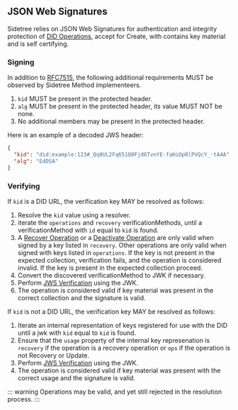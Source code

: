 ## JSON Web Signatures

Sidetree relies on JSON Web Signatures for authentication and integrity protection of [DID Operations](https://identity.foundation/sidetree/spec/#did-operations), accept for Create, with contains key material and is self certifying.

### Signing

In addition to [RFC7515](https://tools.ietf.org/html/rfc7515), the following additional requirements MUST be observed by Sidetree Method implementeers.

1. `kid` MUST be present in the protected header.
2. `alg` MUST be present in the protected header, its value MUST NOT be none.
3. No additional members may be present in the protected header.

Here is an example of a decoded JWS header:

```json
{
  "kid": "did:example:123#_Qq0UL2Fq651Q0Fjd6TvnYE-faHiOpRlPVQcY_-tA4A",
  "alg": "EdDSA"
}
```

### Verifying

If `kid` is a DID URL, the verification key MAY be resolved as follows:

1. Resolve the `kid` value using a resolver.
2. iterate the `operations` and `recovery` verificationMethods, until a verificationMethod with `id` equal to `kid` is found.
3. A [Recover Operation](https://identity.foundation/sidetree/spec/#recover) or a [Deactivate Operation](https://identity.foundation/sidetree/spec/#deactivate) are only valid when signed by a key listed in `recovery`. Other operations are only valid when signed with keys listed in `operations`. If the key is not present in the expected collection, verification fails, and the operation is considered invalid. If the key is present in the expected collection proceed.
3. Convert the discovered verificationMethod to JWK if necessary.
4. Perform [JWS Verification](https://tools.ietf.org/html/rfc7515#section-5.2) using the JWK.
5. The operation is considered valid if key material was present in the correct collection and the signature is valid.


If `kid` is not a DID URL, the verification key MAY be resolved as follows:

1. Iterate an internal representation of keys registered for use with the DID until a jwk with `kid` equal to `kid` is found.
2. Ensure that the `usage` property of the internal key represenation is `recovery` if the operation is a recovery operation or `ops` if the operation is not Recovery or Update.
3. Perform [JWS Verification](https://tools.ietf.org/html/rfc7515#section-5.2) using the JWK.
4. The operation is considered valid if key material was present with the correct usage and the signature is valid.

::: warning
  Operations may be valid, and yet still rejected in the resolution process.
:::